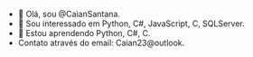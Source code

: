 - 👋 Olá, sou @CaianSantana.
- 👀 Sou interessado em Python, C#, JavaScript, C, SQLServer.
- 🌱 Estou aprendendo Python, C#, C.
- Contato através do email: Caian23@outlook.

<!---
CaianSantana/CaianSantana is a ✨ special ✨ repository because its `README.md` (this file) appears on your GitHub profile.
You can click the Preview link to take a look at your changes.
--->
